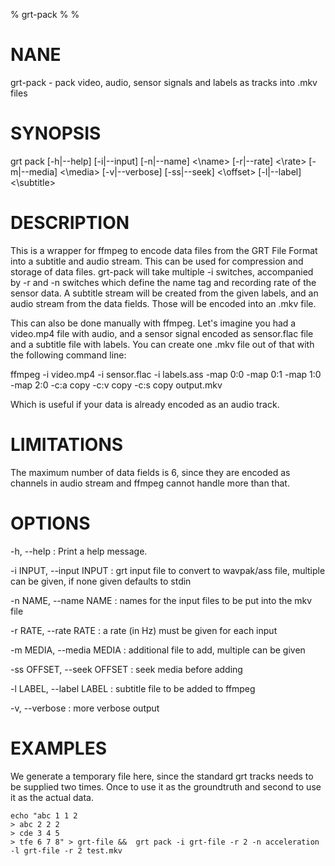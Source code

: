 % grt-pack
% 
% 

# NANE

 grt-pack - pack video, audio, sensor signals and labels as tracks into .mkv files

# SYNOPSIS
 grt pack [-h|--help] [-i|--input] <file> [-n|--name] <\name\>
          [-r|--rate] <\rate\> [-m|--media] <\media\> [-v|--verbose]
          [-ss|--seek] <\offset\> [-l|--label] <\subtitle\>
          <output-file>

# DESCRIPTION

 This is a wrapper for ffmpeg to encode data files from the GRT File Format into a subtitle and audio stream. This can be used for compression and storage of data files. grt-pack will take multiple -i switches, accompanied by -r and -n switches which define the name tag and recording rate of the sensor data. A subtitle stream will be created from the given labels, and an audio stream from the data fields. Those will be encoded into an .mkv file.

 This can also be done manually with ffmpeg. Let's imagine you had a video.mp4 file with audio, and a sensor signal encoded as sensor.flac file and a subtitle file with labels. You can create one .mkv file out of that with the following command line:

   ffmpeg -i video.mp4 -i sensor.flac -i labels.ass
          -map 0:0 -map 0:1 -map 1:0 -map 2:0
          -c:a copy -c:v copy -c:s copy
          output.mkv

 Which is useful if your data is already encoded as an audio track.

# LIMITATIONS

 The maximum number of data fields is 6, since they are encoded as channels in audio stream and ffmpeg cannot handle more than that.

# OPTIONS

-h, --help
:   Print a help message. 

-i INPUT, --input INPUT
:   grt input file to convert to wavpak/ass file, multiple can be given, if none given defaults to stdin

-n NAME, --name NAME
:   names for the input files to be put into the mkv file

-r RATE, --rate RATE
:   a rate (in Hz) must be given for each input

-m MEDIA, --media MEDIA
:   additional file to add, multiple can be given

-ss OFFSET, --seek OFFSET
:   seek media before adding

-l LABEL, --label LABEL
:   subtitle file to be added to ffmpeg

-v, --verbose
:   more verbose output
 
# EXAMPLES

 We generate a temporary file here, since the standard grt tracks needs to be supplied two times. Once to use it as the groundtruth and second to use it as the actual data.

    echo "abc 1 1 2
    > abc 2 2 2
    > cde 3 4 5
    > tfe 6 7 8" > grt-file &&  grt pack -i grt-file -r 2 -n acceleration -l grt-file -r 2 test.mkv
    
